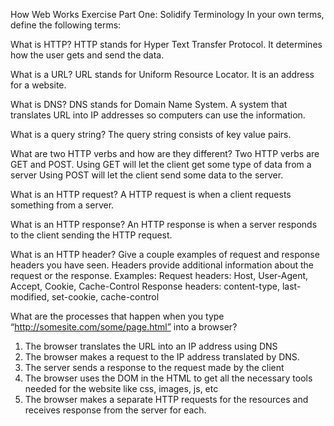 How Web Works Exercise
Part One: Solidify Terminology
In your own terms, define the following terms:

What is HTTP?
HTTP stands for Hyper Text Transfer Protocol. It determines how the user gets and send the data.

What is a URL?
URL stands for Uniform Resource Locator. It is an address for a website.

What is DNS?
DNS stands for Domain Name System. A system that translates URL into IP addresses so computers can use the information.

What is a query string?
The query string consists of key value pairs.

What are two HTTP verbs and how are they different?
Two HTTP verbs are GET and POST.
Using GET will let the client get some type of data from a server
Using POST will let the client send some data to the server.

What is an HTTP request?
A HTTP request is when a client requests something from a server.

What is an HTTP response?
An HTTP response is when a server responds to the client sending the HTTP request.

What is an HTTP header? Give a couple examples of request and response headers you have seen.
Headers provide additional information about the request or the response.
Examples:
Request headers: Host, User-Agent, Accept, Cookie, Cache-Control
Response headers: content-type, last-modified, set-cookie, cache-control

What are the processes that happen when you type “http://somesite.com/some/page.html” into a browser?

1. The browser translates the URL into an IP address using DNS
2. The browser makes a request to the IP address translated by DNS.
3. The server sends a response to the request made by the client
4. The browser uses the DOM in the HTML to get all the necessary tools needed for the website like css, images, js, etc
5. The browser makes a separate HTTP requests for the resources and receives response from the server for each.
